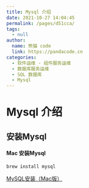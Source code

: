 ```yaml
---
title: Mysql 介绍
date: 2021-10-27 14:04:45
permalink: /pages/d51cca/
tags: 
  - null
author: 
  name: 熊猫 code
  link: https://pandacode.cn
categories: 
  - 软件运维 - 组件服务运维
  - 数据库服务运维
  - SQL 数据库
  - Mysql
---
```


# Mysql 介绍

## 安装Mysql

#### Mac 安装Mysql

 ```shell
 brew install mysql
 ```

[MySQL安装（Mac版）](https://juejin.im/post/6844903831298375693)

